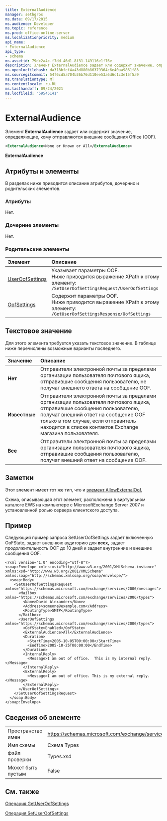 ```yaml
---
title: ExternalAudience
manager: sethgros
ms.date: 09/17/2015
ms.audience: Developer
ms.topic: reference
ms.prod: office-online-server
ms.localizationpriority: medium
api_name:
- ExternalAudience
api_type:
- schema
ms.assetid: 79dc2a4c-f7dd-46d1-8f31-149116e1f76e
description: Элемент ExternalAudience задает или содержит значение, определяющие, кому отправляются внешние сообщения Office (OOF).
ms.openlocfilehash: da318bfcf4a43d880b86379364c6e40aa9861f83
ms.sourcegitcommit: 54f6cd5a704b36b76d110ee53a6d6c1c3e15f5a9
ms.translationtype: MT
ms.contentlocale: ru-RU
ms.lasthandoff: 09/24/2021
ms.locfileid: "59545141"
---
```

# <a name="externalaudience"></a>ExternalAudience

Элемент **ExternalAudience** задает или содержит значение, определяющие, кому отправляются внешние сообщения Office (OOF). 
  
```xml
<ExternalAudience>None or Known or All</ExternalAudience>
```

 **ExternalAudience**
## <a name="attributes-and-elements"></a>Атрибуты и элементы

В разделах ниже приводится описание атрибутов, дочерних и родительских элементов.
  
### <a name="attributes"></a>Атрибуты

Нет.
  
### <a name="child-elements"></a>Дочерние элементы

Нет.
  
### <a name="parent-elements"></a>Родительские элементы

|**Элемент**|**Описание**|
|:-----|:-----|
|[UserOofSettings](useroofsettings.md) <br/> |Указывает параметры OOF.  <br/> Ниже приводится выражение XPath к этому элементу:  <br/>  `/SetUserOofSettingsRequest/UserOofSettings` <br/> |
|[OofSettings](oofsettings.md) <br/> |Содержит параметры OOF.  <br/> Ниже приводится выражение XPath к этому элементу:  <br/>  `/GetUserOofSettingsResponse/OofSettings` <br/> |
   
## <a name="text-value"></a>Текстовое значение

Для этого элемента требуется указать текстовое значение. В таблице ниже перечислены возможные варианты последнего.
  
|**Значение**|**Описание**|
|:-----|:-----|
|**Нет** <br/> |Отправители электронной почты за пределами организации пользователя почтового ящика, отправившие сообщения пользователю, не получат внешнего ответа на сообщение OOF.  <br/> |
|**Известные** <br/> |Отправители электронной почты за пределами организации пользователя почтового ящика, отправившие сообщения пользователю, получат внешний ответ на сообщение OOF только в том случае, если отправитель находится в списке контактов Exchange магазина пользователя.  <br/> |
|**Все** <br/> |Отправители электронной почты за пределами организации пользователя почтового ящика, отправившие сообщения пользователю, получат внешний ответ на сообщение OOF.  <br/> |
   
## <a name="remarks"></a>Заметки

Этот элемент имеет тот же тип, что и [элемент AllowExternalOof.](allowexternaloof.md) 
  
Схема, описывающая этот элемент, расположена в виртуальном каталоге EWS на компьютере с MicrosoftExchange Server 2007 и установленной ролью сервера клиентского доступа.
  
## <a name="example"></a>Пример

Следующий пример запроса SetUserOofSettings задает включенную OoFState, задает внешнюю аудиторию для **всех,** задает продолжительность OOF до 10 дней и задает внутренние и внешние сообщения OOF.
  
```
<?xml version="1.0" encoding="utf-8"?>
<soap:Envelope xmlns:xsi="http://www.w3.org/2001/XMLSchema-instance" xmlns:xsd="http://www.w3.org/2001/XMLSchema" xmlns:soap="http://schemas.xmlsoap.org/soap/envelope/">
  <soap:Body>
    <SetUserOofSettingsRequest xmlns="https://schemas.microsoft.com/exchange/services/2006/messages">
      <Mailbox xmlns="https://schemas.microsoft.com/exchange/services/2006/types">
        <Name>David Alexander</Name>
        <Address>someone@example.com</Address>
        <RoutingType>SMTP</RoutingType>
      </Mailbox>
      <UserOofSettings xmlns="https://schemas.microsoft.com/exchange/services/2006/types">
        <OofState>Enabled</OofState>
        <ExternalAudience>All</ExternalAudience>
        <Duration>
          <StartTime>2005-10-05T00:00:00</StartTime>
          <EndTime>2005-10-25T00:00:00</EndTime>
        </Duration>
        <InternalReply>
          <Message>I am out of office.  This is my internal reply.</Message>
        </InternalReply>
        <ExternalReply>
          <Message>I am out of office. This is my external reply.</Message>
        </ExternalReply>
      </UserOofSettings>
    </SetUserOofSettingsRequest>
  </soap:Body>
</soap:Envelope>
```

## <a name="element-information"></a>Сведения об элементе

|||
|:-----|:-----|
|Пространство имен  <br/> |https://schemas.microsoft.com/exchange/services/2006/types  <br/> |
|Имя схемы  <br/> |Схема Types  <br/> |
|Файл проверки  <br/> |Types.xsd  <br/> |
|Может быть пустым  <br/> |False  <br/> |
   
## <a name="see-also"></a>См. также



[Операция GetUserOofSettings](getuseroofsettings-operation.md)
  
[Операция SetUserOofSettings](setuseroofsettings-operation.md)

